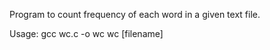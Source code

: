 Program to count frequency of each word in a given text file.

Usage:  gcc wc.c -o wc
		wc [filename]

